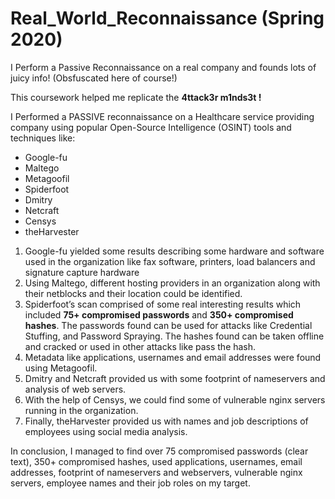 # Real_World_Reconnaissance (Spring 2020)
I Perform a Passive Reconnaissance on a real company and founds lots of juicy info! (Obsfuscated here of course!)

This coursework helped me replicate the **4ttack3r m1nds3t !**

I Performed a PASSIVE reconnaissance on a Healthcare service providing company using popular Open-Source Intelligence (OSINT) tools and techniques like:
- Google-fu
- Maltego 
- Metagoofil
- Spiderfoot
- Dmitry
- Netcraft
- Censys
- theHarvester

1. Google-fu yielded some results describing some hardware and software used in the organization like fax software, printers, load balancers and signature capture hardware
2. Using Maltego, different hosting providers in an organization along with their netblocks and their location could be identified. 
3. Spiderfoot’s scan comprised of some real interesting results which included **75+ compromised passwords** and **350+ compromised hashes**. The passwords found can be used for attacks like Credential Stuffing, and Password Spraying. The hashes found can be taken offline and cracked or used in other attacks like pass the hash.
4. Metadata like applications, usernames and email addresses were found using Metagoofil.
5. Dmitry and Netcraft provided us with some footprint of nameservers and analysis of web servers. 
6. With the help of Censys, we could find some of vulnerable nginx servers running in the organization.
7.  Finally, theHarvester provided us with names and job descriptions of employees using social media analysis.

In conclusion, I managed to find over 75 compromised passwords (clear text), 350+ compromised hashes, used applications, usernames, email addresses, footprint of nameservers and webservers, vulnerable nginx servers, employee names and their job roles on my target. 

